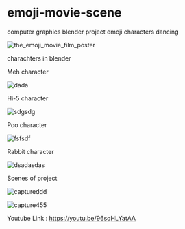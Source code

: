 # emoji-movie-scene
computer graphics blender project 
emoji characters dancing

![the_emoji_movie_film_poster](https://user-images.githubusercontent.com/44041416/50014795-9d76fe80-ffcd-11e8-8bf4-82fe5eb138b0.jpg)


charachters in blender

Meh character 

![dada](https://user-images.githubusercontent.com/44041416/50014844-c0a1ae00-ffcd-11e8-86ce-72f744ba1f3b.jpg)

Hi-5 character

![sdgsdg](https://user-images.githubusercontent.com/44041416/50015469-538f1800-ffcf-11e8-834e-e867d48ee2b1.PNG)


Poo character

![fsfsdf](https://user-images.githubusercontent.com/44041416/50015467-538f1800-ffcf-11e8-804f-d35b95f51c48.PNG)


Rabbit character

![dsadasdas](https://user-images.githubusercontent.com/44041416/50014964-078fa380-ffce-11e8-90b1-9eaf43c601da.PNG)

Scenes of project

![captureddd](https://user-images.githubusercontent.com/44041416/50021051-85f54100-ffe0-11e8-9da5-c96b42ba1e74.PNG)

![capture455](https://user-images.githubusercontent.com/44041416/50021052-868dd780-ffe0-11e8-9adc-18fddf3066b5.PNG)

Youtube Link : https://youtu.be/96sqHLYatAA


